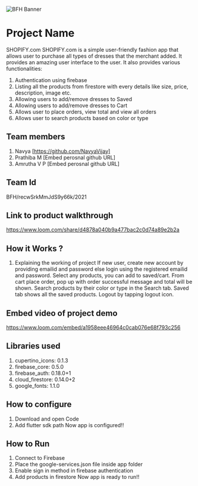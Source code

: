 ![BFH Banner](https://trello-attachments.s3.amazonaws.com/542e9c6316504d5797afbfb9/542e9c6316504d5797afbfc1/39dee8d993841943b5723510ce663233/Frame_19.png)
# Project Name
SHOPIFY.com
SHOPIFY.com is a simple user-friendly fashion app that allows user to purchase all types of dresses that the merchant added.
It provides an amazing user interface to the user. It also provides various functionalities:
1. Authentication using firebase
2. Listing all the products from firestore with every details like size, price, description, image etc.
3. Allowing users to add/remove dresses to Saved
4. Allowing users to add/remove dresses to Cart
5. Allows user to place orders, view total and view all orders
6. Allows user to search products based on color or type

## Team members
1. Navya [https://github.com/NavyaVijay]
2. Prathiba M [Embed perosnal github URL]
3. Amrutha V P [Embed perosnal github URL]

## Team Id
BFH/recwSrkMmJdS9y66k/2021

## Link to product walkthrough
https://www.loom.com/share/d4878a040b9a477bac2c0d74a89e2b2a

## How it Works ?
1. Explaining the working of project
If new user, create new account by providing emailid and password else login using the registered emailid and password.
Select any products, you can add to saved/cart.
From cart place order, pop up with order successful message and total will be shown.
Search products by their color or type in the Search tab.
Saved tab shows all the saved products.
Logout by tapping logout icon.

## Embed video of project demo
https://www.loom.com/embed/a1958eee46964c0cab076e68f793c256

## Libraries used
 1. cupertino_icons: 0.1.3
 2. firebase_core: 0.5.0
 3. firebase_auth: 0.18.0+1
 4. cloud_firestore: 0.14.0+2
 5. google_fonts: 1.1.0

## How to configure
1. Download and open Code
2. Add flutter sdk path
Now app is configured!!

## How to Run
1. Connect to Firebase
2. Place the google-services.json file inside app folder
3. Enable sign in method in firebase authentication
4. Add products in firestore
Now app is ready to run!!
